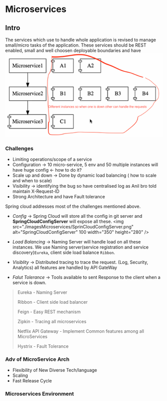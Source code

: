 # Microservices

## Intro 
The services which use to handle whole application is revised to manage small/micro tasks of the application.
These services should be REST enabled, small and well choosen deployable boundaries and have ![multiple instances(cloud enabled).](./imagesMicroservices/cloud_instance.png)

### Challenges 
- Limiting operations/scope of a service
- Configuration -> 10 micro-service, 5 env and 50 multiple instances will have huge config <- how to do it?
- Scale up and down -> Done by dynamic load balancing ( how to scale and when to scale)
- Visibility -> identifying the bug so have centralised log as Anil bro told maintain X-Request-ID
- Strong Architecture and have Fault tolerance 

Spring cloud addresses most of the challenges mentioned above.

- *Config* -> Spring Cloud will store all the config in git server and **SpringCloudConfigServer** will expose all these.
<img src="./imagesMicroservices/SprinCloudConfigServer.png" alt="SpringCloudConfigServer" 100 width="350" height="280" />

- *Load Balancing* -> Naming Server will handle load on all these instances. We use Naming server(service registration and service discovery)`Eureka`, client side load balance `Ribbon`.
- *Visiblity* -> Distributed tracing to trace the request. (Log, Security, Analytics) all features are handled by API GateWay 
- *Falut Tolerance* -> Tools available to sent Response to the client when a service is down. 


> Eureka - Naming Server
> 
> Ribbon - Client side load balancer
> 
> Feign - Easy REST mechanism
> 
> Zipkin - Tracing all microservices
> 
> Netflix API Gateway - Implement Common features among all MicroServices
> 
> Hystrix - Fault Tolerance

### Adv of MicroService Arch
- Flexibility of New Diverse Tech/language
- Scaling
- Fast Release Cycle


### Microservices Environment




